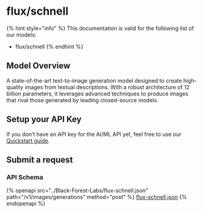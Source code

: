 # flux/schnell

{% hint style="info" %}
This documentation is valid for the following list of our models:

* flux/schnell
{% endhint %}

## Model Overview

A state-of-the-art text-to-image generation model designed to create high-quality images from textual descriptions. With a robust architecture of 12 billion parameters, it leverages advanced techniques to produce images that rival those generated by leading closed-source models.

## Setup your API Key

If you don’t have an API key for the AI/ML API yet, feel free to use our [Quickstart guide](https://docs.aimlapi.com/quickstart/setting-up).

## Submit a request

### API Schema

{% openapi src="../Black-Forest-Labs/flux-schnell.json" path="/v1/images/generations" method="post" %}
[flux-schnell.json](../Black-Forest-Labs/flux-schnell.json)
{% endopenapi %}
